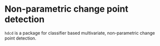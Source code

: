 # Non-parametric change point detection

`hdcd` is a package for classifier based multivariate, non-parametric change point detection.